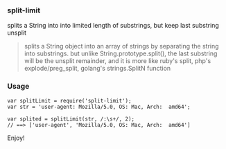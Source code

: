 ### split-limit
splits a String into into limited length of substrings, but keep last substring unsplit

> splits a String object into an array of strings by separating the string into substrings.
> but unlike String.prototype.split(), the last substring will be the unsplit remainder,
> and it is more like ruby's split, php's explode/preg_split, golang's strings.SplitN function


### Usage
```
var splitLimit = require('split-limit');
var str = 'user-agent: Mozilla/5.0, OS: Mac, Arch:  amd64';

var splited = splitLimit(str, /:\s+/, 2);
// ==> ['user-agent', 'Mozilla/5.0, OS: Mac, Arch:  amd64']
```
Enjoy!
